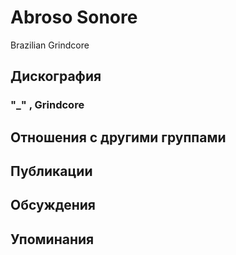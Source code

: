 # Abroso Sonore

Brazilian Grindcore

## Дискография

### "_" , Grindcore




## Отношения с другими группами


## Публикации


## Обсуждения


## Упоминания

